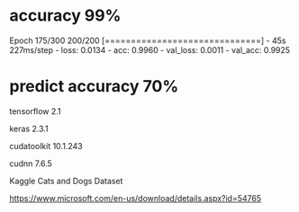 # accuracy 99%

Epoch 175/300
200/200 [==============================] - 45s 227ms/step - loss: 0.0134 - acc: 0.9960 - val_loss: 0.0011 - val_acc: 0.9925


# predict accuracy 70%



tensorflow 2.1

keras 2.3.1

cudatoolkit 10.1.243

cudnn 7.6.5 




Kaggle Cats and Dogs Dataset

https://www.microsoft.com/en-us/download/details.aspx?id=54765



